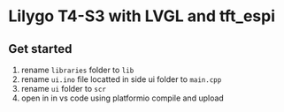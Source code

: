# Lilygo T4-S3 with LVGL and tft_espi

## Get started

1. rename ```libraries``` folder to  ```lib```
2. rename ```ui.ino``` file locatted in side ui folder  to ```main.cpp``` 
3. rename ```ui``` folder to ```scr```
4. open in in vs code using platformio compile and upload
